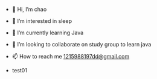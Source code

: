 - 👋 Hi, I’m chao
- 👀 I’m interested in sleep
- 🌱 I’m currently learning Java
- 💞️ I’m looking to collaborate on study group to learn  java
- 📫 How to reach me 1215988197dd@gmail.com





- test01

<!---
dd1215988197/dd1215988197 is a ✨ special ✨ repository because its `README.md` (this file) appears on your GitHub profile.
You can click the Preview link to take a look at your changes.
--->
